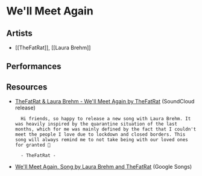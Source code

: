 # We'll Meet Again
## Artists
- [[TheFatRat]], [[Laura Brehm]]

## Performances

## Resources

- [TheFatRat & Laura Brehm \- We'll Meet Again by TheFatRat](https://soundcloud.com/thefatrat/thefatrat-laura-brehm-well-meet-again) (SoundCloud release)

		Hi friends, so happy to release a new song with Laura Brehm. It was heavily inspired by the quarantine situation of the last months, which for me was mainly defined by the fact that I couldn't meet the people I love due to lockdown and closed borders. This song will always remind me to not take being with our loved ones for granted 💛

		- TheFatRat -

- [We'll Meet Again, Song by Laura Brehm and TheFatRat](https://g.co/kgs/dK39AG) (Google Songs)